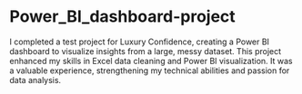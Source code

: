 # Power_BI_dashboard-project

I completed a test project for Luxury Confidence, creating a Power BI dashboard to visualize insights from a large, messy dataset. This project enhanced my skills in Excel data cleaning and Power BI visualization. It was a valuable experience, strengthening my technical abilities and passion for data analysis.
